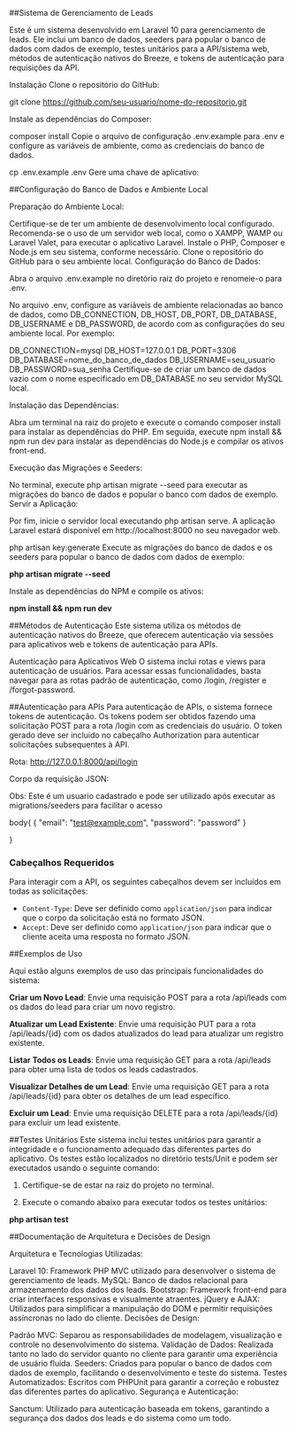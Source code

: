 ##Sistema de Gerenciamento de Leads

Este é um sistema desenvolvido em Laravel 10 para gerenciamento de leads. Ele inclui um banco de dados, seeders para popular o banco de dados com dados de exemplo, testes unitários para a API/sistema web, métodos de autenticação nativos do Breeze, e tokens de autenticação para requisições da API.

Instalação
Clone o repositório do GitHub:

git clone https://github.com/seu-usuario/nome-do-repositorio.git

Instale as dependências do Composer:

composer install
Copie o arquivo de configuração .env.example para .env e configure as variáveis de ambiente, como as credenciais do banco de dados.

cp .env.example .env
Gere uma chave de aplicativo:

##Configuração do Banco de Dados e Ambiente Local

Preparação do Ambiente Local:

Certifique-se de ter um ambiente de desenvolvimento local configurado. Recomenda-se o uso de um servidor web local, como o XAMPP, WAMP ou Laravel Valet, para executar o aplicativo Laravel.
Instale o PHP, Composer e Node.js em seu sistema, conforme necessário.
Clone o repositório do GitHub para o seu ambiente local.
Configuração do Banco de Dados:

Abra o arquivo .env.example no diretório raiz do projeto e renomeie-o para .env.

No arquivo .env, configure as variáveis de ambiente relacionadas ao banco de dados, como DB_CONNECTION, DB_HOST, DB_PORT, DB_DATABASE, DB_USERNAME e DB_PASSWORD, de acordo com as configurações do seu ambiente local. Por exemplo:

DB_CONNECTION=mysql
DB_HOST=127.0.0.1
DB_PORT=3306
DB_DATABASE=nome_do_banco_de_dados
DB_USERNAME=seu_usuario
DB_PASSWORD=sua_senha
Certifique-se de criar um banco de dados vazio com o nome especificado em DB_DATABASE no seu servidor MySQL local.

Instalação das Dependências:

Abra um terminal na raiz do projeto e execute o comando composer install para instalar as dependências do PHP.
Em seguida, execute npm install && npm run dev para instalar as dependências do Node.js e compilar os ativos front-end.

Execução das Migrações e Seeders:

No terminal, execute php artisan migrate --seed para executar as migrações do banco de dados e popular o banco com dados de exemplo.
Servir a Aplicação:

Por fim, inicie o servidor local executando php artisan serve. A aplicação Laravel estará disponível em http://localhost:8000 no seu navegador web.

php artisan key:generate
Execute as migrações do banco de dados e os seeders para popular o banco de dados com dados de exemplo:

**php artisan migrate --seed**

Instale as dependências do NPM e compile os ativos:

**npm install && npm run dev**

##Métodos de Autenticação
Este sistema utiliza os métodos de autenticação nativos do Breeze, que oferecem autenticação via sessões para aplicativos web e tokens de autenticação para APIs.

Autenticação para Aplicativos Web
O sistema inclui rotas e views para autenticação de usuários. Para acessar essas funcionalidades, basta navegar para as rotas padrão de autenticação, como /login, /register e /forgot-password.

##Autenticação para APIs
Para autenticação de APIs, o sistema fornece tokens de autenticação. Os tokens podem ser obtidos fazendo uma solicitação POST para a rota /login com as credenciais do usuário. O token gerado deve ser incluído no cabeçalho Authorization para autenticar solicitações subsequentes à API.


Rota: http://127.0.0.1:8000/api/login

Corpo da requisição JSON:

Obs: Este é um usuario cadastrado e pode ser utilizado após executar as migrations/seeders para facilitar o acesso

body{
    {
        "email": "test@example.com",
        "password": "password"
    }

}

### Cabeçalhos Requeridos

Para interagir com a API, os seguintes cabeçalhos devem ser incluídos em todas as solicitações:

- `Content-Type`: Deve ser definido como `application/json` para indicar que o corpo da solicitação está no formato JSON.
- `Accept`: Deve ser definido como `application/json` para indicar que o cliente aceita uma resposta no formato JSON.


##Exemplos de Uso

Aqui estão alguns exemplos de uso das principais funcionalidades do sistema:

**Criar um Novo Lead**: Envie uma requisição POST para a rota /api/leads com os dados do lead para criar um novo registro.

**Atualizar um Lead Existente**: Envie uma requisição PUT para a rota /api/leads/{id} com os dados atualizados do lead para atualizar um registro existente.

**Listar Todos os Leads**: Envie uma requisição GET para a rota /api/leads para obter uma lista de todos os leads cadastrados.

**Visualizar Detalhes de um Lead**: Envie uma requisição GET para a rota /api/leads/{id} para obter os detalhes de um lead específico.

**Excluir um Lead**: Envie uma requisição DELETE para a rota /api/leads/{id} para excluir um lead existente.



##Testes Unitários
Este sistema inclui testes unitários para garantir a integridade e o funcionamento adequado das diferentes partes do aplicativo. Os testes estão localizados no diretório tests/Unit e podem ser executados usando o seguinte comando:

1. Certifique-se de estar na raiz do projeto no terminal.

2. Execute o comando abaixo para executar todos os testes unitários:


**php artisan test**


##Documentação de Arquitetura e Decisões de Design

Arquitetura e Tecnologias Utilizadas:

Laravel 10: Framework PHP MVC utilizado para desenvolver o sistema de gerenciamento de leads.
MySQL: Banco de dados relacional para armazenamento dos dados dos leads.
Bootstrap: Framework front-end para criar interfaces responsivas e visualmente atraentes.
jQuery e AJAX: Utilizados para simplificar a manipulação do DOM e permitir requisições assíncronas no lado do cliente.
Decisões de Design:

Padrão MVC: Separou as responsabilidades de modelagem, visualização e controle no desenvolvimento do sistema.
Validação de Dados: Realizada tanto no lado do servidor quanto no cliente para garantir uma experiência de usuário fluida.
Seeders: Criados para popular o banco de dados com dados de exemplo, facilitando o desenvolvimento e teste do sistema.
Testes Automatizados: Escritos com PHPUnit para garantir a correção e robustez das diferentes partes do aplicativo.
Segurança e Autenticação:

Sanctum: Utilizado para autenticação baseada em tokens, garantindo a segurança dos dados dos leads e do sistema como um todo.